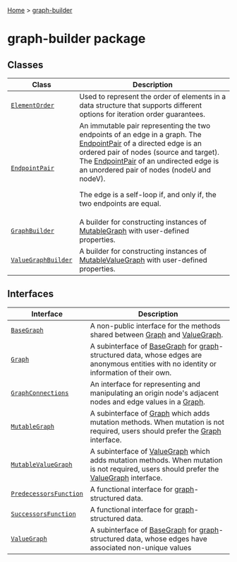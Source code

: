 [Home](./index) &gt; [graph-builder](./graph-builder.md)

# graph-builder package

## Classes

|  Class | Description |
|  --- | --- |
|  [`ElementOrder`](./graph-builder.elementorder.md) | Used to represent the order of elements in a data structure that supports different options for iteration order guarantees. |
|  [`EndpointPair`](./graph-builder.endpointpair.md) | An immutable pair representing the two endpoints of an edge in a graph. The [EndpointPair](./graph-builder.endpointpair.md) of a directed edge is an ordered pair of nodes (<!-- -->source and target<!-- -->). The [EndpointPair](./graph-builder.endpointpair.md) of an undirected edge is an unordered pair of nodes (<!-- -->nodeU and nodeV<!-- -->).<p/><p>The edge is a self-loop if, and only if, the two endpoints are equal. |
|  [`GraphBuilder`](./graph-builder.graphbuilder.md) | A builder for constructing instances of [MutableGraph](./graph-builder.mutablegraph.md) with user-defined properties. |
|  [`ValueGraphBuilder`](./graph-builder.valuegraphbuilder.md) | A builder for constructing instances of [MutableValueGraph](./graph-builder.mutablevaluegraph.md) with user-defined properties. |

## Interfaces

|  Interface | Description |
|  --- | --- |
|  [`BaseGraph`](./graph-builder.basegraph.md) | A non-public interface for the methods shared between [Graph](./graph-builder.graph.md) and [ValueGraph](./graph-builder.valuegraph.md)<!-- -->. |
|  [`Graph`](./graph-builder.graph.md) | A subinterface of [BaseGraph](./graph-builder.basegraph.md) for <a href="https://en.wikipedia.org/wiki/Graph_(discrete_mathematics)">graph</a>-structured data, whose edges are anonymous entities with no identity or information of their own. |
|  [`GraphConnections`](./graph-builder.graphconnections.md) | An interface for representing and manipulating an origin node's adjacent nodes and edge values in a [Graph](./graph-builder.graph.md)<!-- -->. |
|  [`MutableGraph`](./graph-builder.mutablegraph.md) | A subinterface of [Graph](./graph-builder.graph.md) which adds mutation methods. When mutation is not required, users should prefer the [Graph](./graph-builder.graph.md) interface. |
|  [`MutableValueGraph`](./graph-builder.mutablevaluegraph.md) | A subinterface of [ValueGraph](./graph-builder.valuegraph.md) which adds mutation methods. When mutation is not required, users should prefer the [ValueGraph](./graph-builder.valuegraph.md) interface. |
|  [`PredecessorsFunction`](./graph-builder.predecessorsfunction.md) | A functional interface for <a href="https://en.wikipedia.org/wiki/Graph_(discrete_mathematics)">graph</a>-structured data. |
|  [`SuccessorsFunction`](./graph-builder.successorsfunction.md) | A functional interface for <a href="https://en.wikipedia.org/wiki/Graph_(discrete_mathematics)">graph</a>-structured data. |
|  [`ValueGraph`](./graph-builder.valuegraph.md) | A subinterface of [BaseGraph](./graph-builder.basegraph.md) for <a href="https://en.wikipedia.org/wiki/Graph_(discrete_mathematics)">graph</a>-structured data, whose edges have associated non-unique values |

